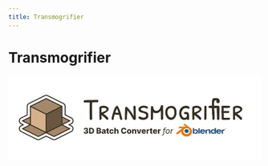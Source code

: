 ```yaml
---
title: Transmogrifier
---
```


# Transmogrifier

![transmogrifier_logo_banner_1000_333.jpg](../assets/transmogrifier_logo_banner_1000_333.jpg)